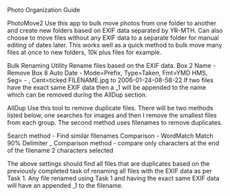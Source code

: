 Photo Organization Guide

PhotoMove2
Use this app to bulk move photos from one folder to another and create new folders based on EXIF data separated by YR-MTH. Can also choose to move files without any EXIF data to a separate folder for manual editing of dates later. This works well as a quick method to bulk move many files at once to new folders, 10k plus files for example.


Bulk Renaming Utility
Rename files based on the EXIF data.
Box 2 Name - Remove
Box 8 Auto Date - Mode=Prefix, Type=Taken, Fmt=YMD HMS, Seg= - , Cent=ticked
FILENAME.jpg to 2006-01-24-08-58-22
If two files have the exact same EXIF data then a _1 will be appended to the name which can be removed during the AllDup section.



AllDup
Use this tool to remove duplicate files. There will be two methods listed below, one searches for images and then I remove the smallest files from each group. The second method uses filenames to remove duplicates.


Search method - Find similar filenames
Comparison - WordMatch
Match 90%
Delimiter _
Comparison method - compare only characters at the end of the filename 2 characters selected

The above settings should find all files that are duplicates based on the previously completed task of renaming all files with the EXIF data as per Task 1. Any file renamed using Task 1 and having the exact same EXIF data will have an appended _1 to the filename.

